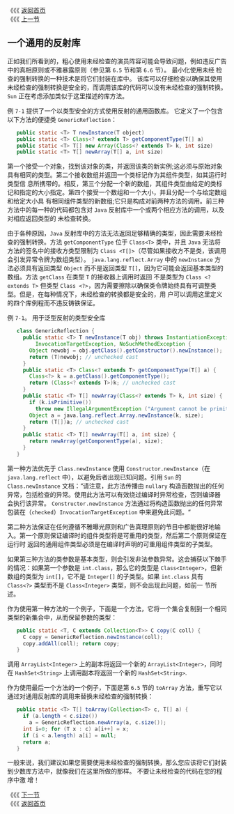 《《《 [返回首页](../README.md)       <br/>
《《《 [上一节](03_Reflection_for_Primitive_Types.md)

## 一个通用的反射库

正如我们所看到的，粗心使用未经检查的演员阵容可能会导致问题，例如违反广告中的真相原则或不雅暴露原则（参见第 `6.5` 节和第 `6.6` 节）。 最小化使用未经
检查的强制转换的一种技术是将它们封装在库中。 该库可以仔细检查以确保其使用未经检查的强制转换是安全的，而调用该库的代码可以没有未经检查的强制转换。 
`Sun` 正在考虑添加类似于这里描述的库方法。

例 `7-1` 提供了一个以类型安全的方式使用反射的通用函数库。 它定义了一个包含以下方法的便捷类 `GenericReflection`：

```java
   public static <T> T newInstance(T object)
   public static <T> Class<? extends T> getComponentType(T[] a)
   public static <T> T[] new Array(Class<? extends T> k, int size)
   public static <T> T[] newArray(T[] a, int size)
```

第一个接受一个对象，找到该对象的类，并返回该类的新实例;这必须与原始对象具有相同的类型。第二个接收数组并返回一个类标记作为其组件类型，如其运行时类型信
息所携带的。相反，第三个分配一个新的数组，其组件类型由给定的类标记和指定的大小指定。第四个接受一个数组和一个大小，并且分配一个与给定数组和给定大小具
有相同组件类型的新数组;它只是构成对前两种方法的调用。前三种方法中的每一种的代码都包含对 `Java` 反射库中一个或两个相应方法的调用，以及对相应返回类型的
未检查转换。

由于各种原因，`Java` 反射库中的方法无法返回足够精确的类型，因此需要未经检查的强制转换。方法 `getComponentType` 位于 `Class<T>` 类中，并且 `Java` 
无法将方法的签名中的接收方类型限制为 `Class <T[]>`（尽管如果接收方不是类，该调用会引发异常令牌为数组类型）。 `java.lang.reflect.Array` 中的 
`newInstance` 方法必须具有返回类型 `Object` 而不是返回类型 `T[]`，因为它可能会返回基本类型的数组。方法 `getClass` 在类型 `T` 的接收器上调用时返回
不是类型为 `Class <? extends T>` 但类型 `Class <?>`，因为需要擦除以确保类令牌始终具有可调整类型。但是，在每种情况下，未经检查的转换都是安全的，用
户可以调用这里定义的四个库例程而不违反铸铁保证。

例 `7-1`。 用于泛型反射的类型安全库

```java
   class GenericReflection {
     public static <T> T newInstance(T obj) throws InstantiationException, IllegalAccessException, 
         InvocationTargetException, NoSuchMethodException {
       Object newobj = obj.getClass().getConstructor().newInstance();
       return (T)newobj; // unchecked cast
     }
     public static <T> Class<? extends T> getComponentType(T[] a) {
       Class<?> k = a.getClass().getComponentType();
       return (Class<? extends T>)k; // unchecked cast
     }
     public static <T> T[] newArray(Class<? extends T> k, int size) {
       if (k.isPrimitive())
         throw new IllegalArgumentException ("Argument cannot be primitive: "+k);
       Object a = java.lang.reflect.Array.newInstance(k, size);
       return (T[])a; // unchecked cast
     }
     public static <T> T[] newArray(T[] a, int size) {
       return newArray(getComponentType(a), size);
     }
   }
```

第一种方法优先于 `Class.newInstance` 使用 `Constructor.newInstance`（在 `java.lang.reflect` 中），以避免后者出现已知问题。引用 `Sun` 的 
`Class.newInstance` 文档：“请注意，此方法传播由 `nullary` 构造函数抛出的任何异常，包括检查的异常。使用此方法可以有效绕过编译时异常检查，否则编译器
会执行该异常。 `Constructor.newInstance` 方法通过将构造函数抛出的任何异常包装在（`checked`）`InvocationTargetException` 中来避免此问题。“

第二种方法保证在任何遵循不雅曝光原则和广告真理原则的节目中都能很好地输入。第一个原则保证编译时的组件类型将是可重用的类型，然后第二个原则保证在运行时
返回的通用组件类型必须是在编译时声明的可重用组件类型的子类型。

如果第三种方法的类参数是基本类型，则会引发非法参数异常。这会捕获以下棘手的情况：如果第一个参数是 `int.class`，那么它的类型是 `Class<Integer>`，但新
数组的类型为 `int[]`，它不是 `Integer[]` 的子类型。如果 `int.class` 具有 `Class<?>` 类型而不是 `Class<Integer>` 类型，则不会出现此问题，如前一
节所述。

作为使用第一种方法的一个例子，下面是一个方法，它将一个集合复制到一个相同类型的新集合中，从而保留参数的类型：

```java
   public static <T, C extends Collection<T>> C copy(C coll) {
     C copy = GenericReflection.newInstance(coll);
     copy.addAll(coll); return copy;
   }
```

调用 `ArrayList<Integer>` 上的副本将返回一个新的 `ArrayList<Integer>`，同时在 `HashSet<String>` 上调用副本将返回一个新的 `HashSet<String>`.

作为使用最后一个方法的一个例子，下面是第 `6.5` 节的 `toArray` 方法，重写它以通过对通用反射库的调用来替换未经检查的强制转换：

```java
   public static <T> T[] toArray(Collection<T> c, T[] a) {
     if (a.length < c.size())
       a = GenericReflection.newArray(a, c.size());
     int i=0; for (T x : c) a[i++] = x;
     if (i < a.length) a[i] = null;
     return a;
   }
```

一般来说，我们建议如果您需要使用未经检查的强制转换，那么您应该将它们封装到少数库方法中，就像我们在这里所做的那样。 不要让未经检查的代码在您的程序中激
增！

《《《 [下一节](05_Reflection_for_Generics.md)      <br/>
《《《 [返回首页](../README.md)
